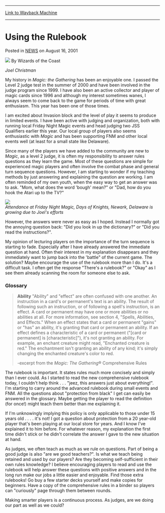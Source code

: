 
---
[Link to Wayback Machine](https://web.archive.org/web/20210501184708/https://magic.wizards.com/en/articles/archive/using-rulebook-2001-08-16)

[_metadata_:author]:- "Wizards of the Coast"
[_metadata_:description]:- "Joel Christman My history in Magic: the Gathering has been an enjoyable one. I passed the Level 2 judge test in the summer of 2000 and have been involved in the judge program since 1999. I have also been an active collector and player of magic cards since 1996 and although my interest sometimes wanes, I always seem to come back to the game for periods of time with great"
[_metadata_:generator]:- "Drupal 7 (http://drupal.org)"
[_metadata_:node]:- "938791"
[_metadata_:publish_date]:- "2001-08-16"
[_metadata_:source]:- "div-main-content"
[_metadata_:title]:- "Using the Rulebook"
[_metadata_:wayback_capture_timestamp]:- "2021-05-01 18:47:08"
[_metadata_:wayback_raw_url]:- "https://web.archive.org/web/20210501184708id_/https://magic.wizards.com/en/articles/archive/using-rulebook-2001-08-16"
[_metadata_:wayback_url]:- "https://magic.wizards.com/en/articles/archive/using-rulebook-2001-08-16"
---


Using the Rulebook
==================



 Posted in [NEWS](/en/articles?source=MX_Nav2020)
 on August 16, 2001 






![](https://media.magic.wizards.com/styles/auth_small/public/images/person/wizards_author.jpg)
By Wizards of the Coast











*Joel Christman*


My history in *Magic: the Gathering* has been an enjoyable one. I passed the Level 2 judge test in the summer of 2000 and have been involved in the judge program since 1999. I have also been an active collector and player of magic cards since 1996 and although my interest sometimes wanes, I always seem to come back to the game for periods of time with great enthusiasm. This year has been one of those times.


I am excited about Invasion block and the level of play it seems to produce in limited events. I have been active with judging and organization, both with running local Friday Night Magic events and head judging two JSS Qualifiers earlier this year. Our local group of players also seems enthusiastic with *Magic* and has been supporting FNM and other local events well (at least for a small state like Delaware).


Since many of the players we have added to the community are new to *Magic*, as a level 2 judge, it is often my responsibility to answer rules questions as they learn the game. Most of these questions are simple for experienced magic players and often involve the combat phase and general turn sequence questions. However, I am starting to wonder if my teaching methods by just answering and explaining the question are working. I am often reminded of my own youth, when the easy way to get an answer was to ask. "Mom, what does the word 'bough' mean?" or "Dad, how do you hook the Atari up to the TV?"


![](https://media.wizards.com/legacy/dci/images/daysofknights.jpg)  
*Attendance at Friday Night Magic, Days of Knights, Newark, Delaware is growing due to Joel's efforts*


However, the answers were never as easy as I hoped. Instead I normally got the annoying question back: "Did you look in up the dictionary?" or "Did you read the instructions?".


My opinion of lecturing players on the importance of the turn sequence is starting to fade. Especially after I have already answered the immediate question at hand. Often their interest in my explanation disappears and they immediately want to jump back into the 'battle" of the current game. The solution? Maybe encourage the use of the rulebook more than I do. It's a difficult task. I often get the response "There's a rulebook?" or "Okay" as I see them already scanning the room for someone else to ask.


### Glossary



> 
> **Ability**  "Ability" and "effect" are often confused with one another. An instruction in a card's or permanent's text is an ability. The result of following such an instruction, or of following a spell's instruction, is an effect. A card or permanent may have one or more abilities or no abilities at all. For more information, see section 4, "Spells, Abilities, and Effects." When an effect states that a card or permanent "gains" or "has" an ability, it's granting that card or permanent an ability. If an effect defines a characteristic of a card or permanent ("[card or permanent] is [characteristic]"), it's not granting an ability. For example, an enchant creature might read, "Enchanted creature is red." The enchantment isn't granting an ability of any kind; it's simply changing the enchanted creature's color to red.
> 
> 
> -excerpt from the *Magic: The Gathering*® Comprehensive Rules
> 
> 
> 


The rulebook is important. It states rules much more concisely and simply than I ever could. As I started to read the new comprehensive rulebook today, I couldn't help think . . . "jeez, this answers just about everything!". I'm starting to carry around the advanced rulebook during small events and FNM. All the questions about "protection from black" I get can easily be answered in the glossary. Maybe getting the player to read the definition (for once!) might teach them better than me explaining it.


If I'm unknowingly implying this policy is only applicable to those under 15 years old . . . . it's not! I got a question about protection from a 20 year-old player that's been playing at our local store for years. And I know I've explained it to him before. For whatever reason, my explanation the first time didn't stick or he didn't correlate the answer I gave to the new situation at hand.


As judges, we often teach as much as we rule on questions. Part of being a good judge is also "are we good teachers?". Is what we teach being retained and used by our players? Are they becoming self-sufficient in their own rules knowledge? I believe encouraging players to read and use the rulebook will help answer these questions with positive answers and in the long run make our jobs a little easier and enjoyable. Find those extra rulebooks! Go buy a few starter decks yourself and make copies for beginners. Have a copy of the comprehensive rules in a binder so players can "curiously" page through them between rounds.


Making smarter players is a continuous process. As judges, are we doing our part as well as we could?







